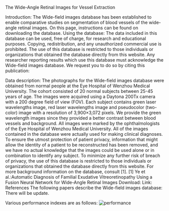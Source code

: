 The Wide-Angle Retinal Images for Vessel Extraction

Introduction: The Wide-field images database has been established to enable comparative studies on segmentation of blood vessels of the wide-angle retinal images. On this page, instructions can be found on downloading the database.
Using the database:  The data included in this database can be used, free of charge, for research and educational purposes. Copying, redistribution, and any unauthorized commercial use is prohibited. The use of this database is restricted to those individuals or organizations that obtained the database directly from this website. Any researcher reporting results which use this database must acknowledge the Wide-field images database. We request you to do so by citing this publication: 

Data description: The photographs for the Wide-field images database were obtained from normal people at the Eye Hospital of Wenzhou Medical University. The cohort consisted of 20 normal subjects between 25-45 years of age. The images were acquired using a Daytona 200Tx camera with a 200 degree field of view (FOV). Each subject contains green laser wavelengths image, red laser wavelengths image and pseudocolor (two-color) image with a resolution of 3,900×3,072 pixels. We provide the green wavelength images since they provided a better contrast between blood vessels and background. All images were marked by the ophthalmologists of the Eye Hospital of Wenzhou Medical University.
All of the images contained in the database were actually used for making clinical diagnoses. To ensure the utmost protection of patient privacy, information that might allow the identity of a patient to be reconstructed has been removed, and we have no actual knowledge that the images could be used alone or in combination to identify any subject. To minimize any further risk of breach of privacy, the use of this database is restricted to those individuals or organizations that obtained the database directly from this website. 
For more background information on the database, consult [1]. 
[1] Ye et al.:Automatic Diagnosis of Familial Exudative Vitreoretinopathy Using a Fusion Neural Network for Wide-Angle Retinal Images
Download:
Link:
References
The following papers describe the Wide-field images database: 
There will be update.

Various performance indexes are as follows:
![performance](https://github.com/FundusResearch/WARI/performance.png)  
